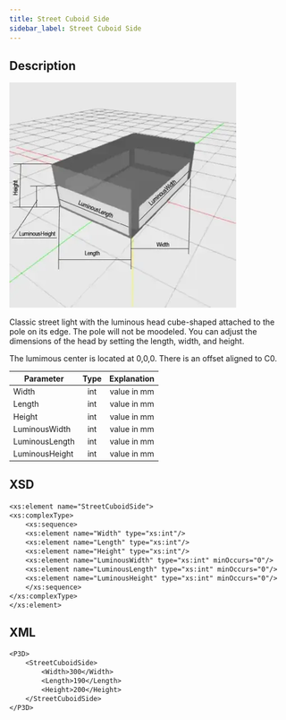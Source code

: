 ```yaml
---
title: Street Cuboid Side
sidebar_label: Street Cuboid Side
---
```


## Description

![Street Cuboid Side](/img/docs/geometry/parametric/street-cuboid-side.webp)

Classic street light with the luminous head cube-shaped attached to the pole on its edge. The pole will not be moodeled.
You can adjust the dimensions of the head by setting the length, width, and height.

The lumimous center is located at 0,0,0.
There is an offset aligned to C0.

| Parameter      | Type | Explanation |
| -------------- | :--: | :---------: |
| Width          | int  | value in mm |
| Length         | int  | value in mm |
| Height         | int  | value in mm |
| LuminousWidth  | int  | value in mm |
| LuminousLength | int  | value in mm |
| LuminousHeight | int  | value in mm |

## XSD

    <xs:element name="StreetCuboidSide">
    <xs:complexType>
    	<xs:sequence>
    	<xs:element name="Width" type="xs:int"/>
    	<xs:element name="Length" type="xs:int"/>
    	<xs:element name="Height" type="xs:int"/>
    	<xs:element name="LuminousWidth" type="xs:int" minOccurs="0"/>
    	<xs:element name="LuminousLength" type="xs:int" minOccurs="0"/>
    	<xs:element name="LuminousHeight" type="xs:int" minOccurs="0"/>
    	</xs:sequence>
    </xs:complexType>
    </xs:element>

## XML

    <P3D>
    	<StreetCuboidSide>
    		<Width>300</Width>
    		<Length>190</Length>
    		<Height>200</Height>
    	</StreetCuboidSide>
    </P3D>
